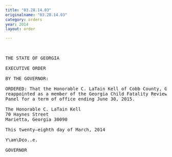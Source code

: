 ```yaml
---
title: "03.28.14.03"
originalname: "03.28.14.03"
category: orders
year: 2014
layout: order

---
```

<pre>
 

THE STATE OF GEORGIA

EXECUTIVE ORDER

BY THE GOVERNOR:

ORDERED: That the Honorable C. LaTain Kell of Cobb County, Georgia, is
reappointed as a member of the Georgia Child Fatality Review
Panel for a term of office ending June 30, 2015.

The Honorable C. LaTain Kell
70 Haynes Street
Marietta, Georgia 30090

This twenty—eighth day of March, 2014

Y\am\D¢o..e.

GOVERNOR

</pre>

